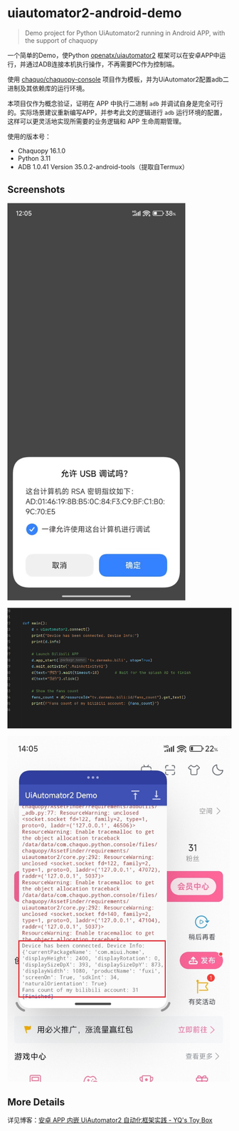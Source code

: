 # uiautomator2-android-demo

> Demo project for Python UiAutomator2 running in Android APP, with the support of chaquopy

一个简单的Demo，使Python [openatx/uiautomator2](https://github.com/openatx/uiautomator2) 框架可以在安卓APP中运行，并通过ADB连接本机执行操作，不再需要PC作为控制端。

使用 [chaquo/chaquopy-console](https://github.com/chaquo/chaquopy-console) 项目作为模板，并为UiAutomator2配置adb二进制及其依赖库的运行环境。

本项目仅作为概念验证，证明在 APP 中执行二进制 `adb` 并调试自身是完全可行的。实际场景建议重新编写APP，并参考此文的逻辑进行 `adb` 运行环境的配置，这样可以更灵活地实现所需要的业务逻辑和 APP 生命周期管理。

使用的版本号：

- Chaquopy 16.1.0
- Python 3.11
- ADB 1.0.41 Version 35.0.2-android-tools（提取自Termux）

## Screenshots

<img src="docs/1.jpg" width="400" />

![](docs/2.png)

<img src="docs/3.jpg" width="500" />

## More Details

详见博客：[安卓 APP 内嵌 UiAutomator2 自动化框架实践 - YQ's Toy Box](https://blog.openyq.top/posts/35685/)
